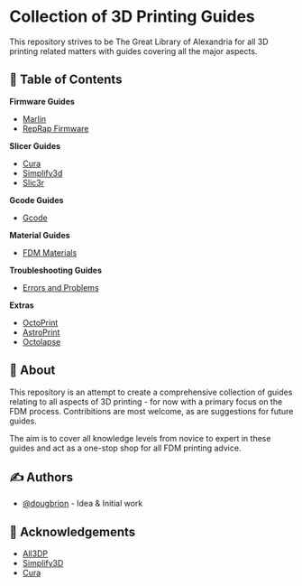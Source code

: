 # Collection of 3D Printing Guides

This repository strives to be The Great Library of Alexandria for all 3D printing related matters with guides covering all the major aspects.

## 📝 Table of Contents

**Firmware Guides**

- [Marlin](https://github.com/dougbrion/3d-printing-guide/blob/master/firmware-guides/marlin-guide.md)
- [RepRap Firmware](https://github.com/dougbrion/3d-printing-guide/blob/master/firmware-guides/reprap-firmware-guide.md)

**Slicer Guides**

- [Cura](https://github.com/dougbrion/3d-printing-guide/blob/master/slicer-guides/cura-guide.md)
- [Simplify3d](https://github.com/dougbrion/3d-printing-guide/blob/master/slicer-guides/simplify3d-guide.md)
- [Slic3r](https://github.com/dougbrion/3d-printing-guide/blob/master/slicer-guides/slic3r-guide.md)

**Gcode Guides**

- [Gcode](https://github.com/dougbrion/3d-printing-guide/blob/master/gcode-guide.md)

**Material Guides**

- [FDM Materials](https://github.com/dougbrion/3d-printing-guide/blob/master/material-guide.md)

**Troubleshooting Guides**

- [Errors and Problems](https://github.com/dougbrion/3d-printing-guide/blob/master/troubleshooting-guide.md)

**Extras**

- [OctoPrint](https://github.com/dougbrion/3d-printing-guide/blob/master/octoprint-guide.md)
- [AstroPrint](https://github.com/dougbrion/3d-printing-guide/blob/master/octoprint-guide.md)
- [Octolapse](https://github.com/dougbrion/3d-printing-guide/blob/master/octoprint-guide.md)

## 🧐 About <a name = "about"></a>

This repository is an attempt to create a comprehensive collection of guides relating to all aspects of 3D printing - for now with a primary focus on the FDM process. Contribitions are most welcome, as are suggestions for future guides.

The aim is to cover all knowledge levels from novice to expert in these guides and act as a one-stop shop for all FDM printing advice.

## ✍️ Authors <a name = "authors"></a>

- [@dougbrion](https://github.com/dougbrion) - Idea & Initial work

## 🎉 Acknowledgements <a name = "acknowledgement"></a>

- [All3DP](https://all3dp.com)
- [Simplify3D](https://www.simplify3d.com)
- [Cura](https://ultimaker.com/software/ultimaker-cura)
